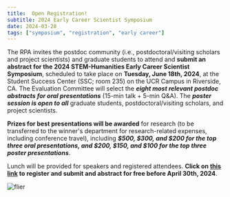 ```yaml
---
title:  Open Registration!
subtitle: 2024 Early Career Scientist Symposium
date: 2024-03-28
tags: ["symposium", "registration", "early career"]
---
```


The RPA invites the postdoc community (i.e., postdoctoral/visiting scholars and project scientists) and graduate students to attend and **submit an abstract for the 2024 STEM-Humanities Early Career Scientist Symposium**, scheduled to take place on **Tuesday, June 18th, 2024**, at the Student Success Center (SSC; room 235) on the UCR Campus in Riverside, CA. The Evaluation Committee will select the ***eight most relevant postdoc abstracts for oral presentations*** (15-min talk + 5-min Q&A). The ***poster session is open to all*** graduate students, postdoctoral/visiting scholars, and project scientists. 

**Prizes for best presentations will be awarded** for research (to be transferred to the winner's department for research-related expenses, including conference travel), including ***$500, $300, and $200 for the top three oral presentations, and $200, $150, and $100  for the top three poster presentations***.

Lunch will be provided for speakers and registered attendees. **Click on [this link](https://forms.gle/x33TNYmgEvUHTuyD9) to register and submit and abstract for free before April 30th, 2024**. 

![flier](/img/posts/ECS_symposium_2024.jpg)

<!--more-->